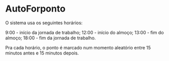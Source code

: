 # AutoForponto

O sistema usa os seguintes horários:

9:00  - início da jornada de trabalho;
12:00 - início do almoço;
13:00 - fim do almoço;
18:00 - fim da jornada de trabalho.

Pra cada horário, o ponto é marcado num momento aleatório entre 15 minutos antes e 15 minutos depois.
